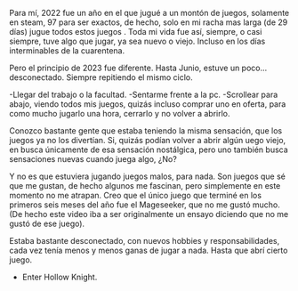 
Para mí, 2022 fue un año en el que jugué a un montón de juegos, solamente en steam, 97 para ser exactos, de hecho, solo en mi racha mas larga (de 29 días) jugue todos estos juegos <Mostrar racha de juegos>. Toda mi vida fue así, siempre, o casi siempre, tuve algo que jugar, ya sea nuevo o viejo. Incluso en los días interminables de la cuarentena.

Pero el principio de 2023 fue diferente. Hasta Junio, estuve un poco… desconectado. Siempre repitiendo el mismo ciclo.

-Llegar del trabajo o la facultad.
-Sentarme frente a la pc.
-Scrollear para abajo, viendo todos mis juegos, quizás incluso comprar uno en oferta, para como mucho jugarlo una hora, cerrarlo y no volver a abrirlo.

Conozco bastante gente que estaba teniendo la misma sensación, que los juegos ya no los divertían. Si, quizás podían volver a abrir algún uego viejo, en busca únicamente de esa sensación nostálgica, pero uno también busca sensaciones nuevas cuando juega algo, ¿No?

Y no es que estuviera jugando juegos malos, para nada. Son juegos que sé que me gustan, de hecho algunos me fascinan, pero simplemente en este momento no me atrapan. Creo que el único juego que terminé en los primeros seis meses del año fue el Mageseeker, que no me gustó mucho. (De hecho este video iba a ser originalmente un ensayo diciendo que no me gustó de ese juego).

Estaba bastante desconectado, con nuevos hobbies y responsabilidades, cada vez tenía menos y menos ganas de jugar a nada. Hasta que abrí cierto juego.

- Enter Hollow Knight.

